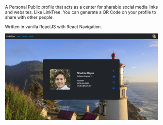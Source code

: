 A Personal Public profile that acts as a center for sharable social media links and websites. Like LinkTree. You can generate a QR Code on your profile to share with other people.

Written in vanilla ReactJS with React Navigation.

![alt text](https://github.com/ShadReyes/ProfileShare/blob/main/public/screenshots/screenshot1.png)
